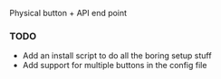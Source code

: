 Physical button + API end point

### TODO

* Add an install script to do all the boring setup stuff
* Add support for multiple buttons in the config file
